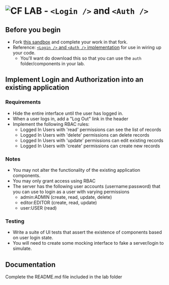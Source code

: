 ![CF](http://i.imgur.com/7v5ASc8.png) LAB -  `<Login />` and `<Auth />`
=================================================


## Before you begin
* Fork [this sandbox](https://codesandbox.io/s/j32q2y3ko5) and complete your work in that fork.
* Reference: [`<Login />` and `<Auth />` implementation](https://codesandbox.io/s/q359203jmq) for use in wiring up your code.
  * You'll want do download this so that you can use the `auth` folder/components in your lab.

## Implement Login and Authorization into an existing application

### Requirements
* Hide the entire interface until the user has logged in.
* When a user logs in, add a "Log Out" link in the header
* Implement the following RBAC rules:
  * Logged In Users with 'read' permissions can see the list of records
  * Logged In Users with 'delete' permissions can delete records
  * Logged In Users with 'update' permissions can edit existing records
  * Logged In Users with 'create' permissions can create new records

### Notes
* You may not alter the functionality of the existing application components.
* You may only grant access using RBAC
* The server has the following user accounts (username:password) that you can use to login as a user with varying permissions
  * admin:ADMIN (create, read, update, delete)
  * editor:EDITOR (create, read, update)
  * user:USER (read)

### Testing
* Write a suite of UI tests that assert the existence of components based on user login state.
* You will need to create some mocking interface to fake a server/login to simulate.


##  Documentation
Complete the README.md file included in the lab folder
